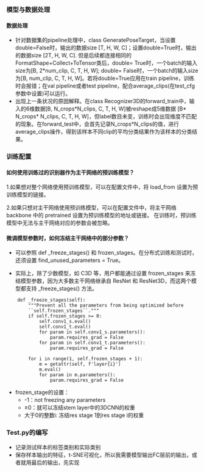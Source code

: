 ### 模型与数据处理
#### 数据处理
* 针对数据集的pipeline处理中，class GeneratePoseTarget，当设置double=False时，输出的数据size [T, H, W, C]；设置double=True时，输出的数据size [2T, H, W, C]. 但是后续都连接相同的FormatShape+Collect+ToTensor类后，double= True时，一个batch的输入size为[B, 2*num_clip, C, T, H, W]; double= False时，一个batch的输入size为[B, num_clip, C, T, H, W]。若将double=True应用在train pipeline，训练时会报错；在val pipeline或者test pipeline，配合average_clips(在test_cfg参数中设置)可以运行。
* 出现上一条状况的原因解释。在class Recognizer3D的forward_train中，输入的6维数据[B, N_crops*N_clips, C, T, H, W]被reshape成5维数据 [B\* N_crops\* N_clips, C, T, H, W]，但label数目未变，训练时会出现维度不匹配的现象。在forward_test中，会首先记录N_crops\*N_clips的值，进行average_clips操作，得到该样本不同clip的平均分类结果作为该样本的分类结果。


### 训练配置
#### 如何使用训练过的识别器作为主干网络的预训练模型？
1.如果想对整个网络使用预训练模型，可以在配置文件中，将 load_from 设置为预训练模型的链接。

2.如果只想对主干网络使用预训练模型，可以在配置文件中，将主干网络 backbone 中的 pretrained 设置为预训练模型的地址或链接。 在训练时，预训练模型中无法与主干网络对应的参数会被忽略。

#### 微调模型参数时，如何冻结主干网络中的部分参数？
* 可以参照 def _freeze_stages() 和 frozen_stages。在分布式训练和测试时，还须设置 find_unused_parameters = True。

* 实际上，除了少数模型，如 C3D 等，用户都能通过设置 frozen_stages 来冻结模型参数，因为大多数主干网络继承自 ResNet 和 ResNet3D，而这两个模型都支持 _freeze_stages() 方法。

```
    def _freeze_stages(self):
        """Prevent all the parameters from being optimized before
        ``self.frozen_stages``."""
        if self.frozen_stages >= 0:
            self.conv1_s.eval()
            self.conv1_t.eval()
            for param in self.conv1_s.parameters():
                param.requires_grad = False
            for param in self.conv1_t.parameters():
                param.requires_grad = False

        for i in range(1, self.frozen_stages + 1):
            m = getattr(self, f'layer{i}')
            m.eval()
            for param in m.parameters():
                param.requires_grad = False
```
* frozen_stage的设置：
    + -1：not freezing any parameters
    + ≥0：就可以冻结stem layer中的3DCNN的权重
    + 大于0的整数i: 冻结res stage 1到res stage i的权重

### Test.py的编写
* 记录测试样本的标签类别和实际类别
* 保存样本输出的特征，t-SNE可视化，所以我需要模型输出FC层前的输出，或者就用最后的输出，先实现